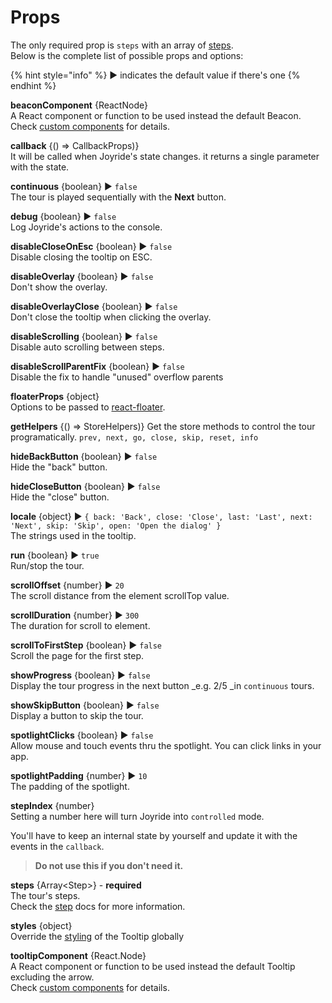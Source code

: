 # Props

The only required prop is `steps` with an array of [steps](step.md).  
Below is the complete list of possible props and options:

{% hint style="info" %}
▶︎ indicates the default value if there's one
{% endhint %}

**beaconComponent** {ReactNode}  
A React component or function to be used instead the default Beacon. Check [custom components](custom-components.md) for details.

**callback** {\(\) =&gt; CallbackProps\)}  
It will be called when Joyride's state changes. it returns a single parameter with the state.

**continuous** {boolean} ▶︎ `false`  
The tour is played sequentially with the **Next** button.

**debug** {boolean} ▶︎ `false`  
Log Joyride's actions to the console.

**disableCloseOnEsc** {boolean} ▶︎ `false`  
Disable closing the tooltip on ESC.

**disableOverlay** {boolean} ▶︎ `false`  
Don't show the overlay.

**disableOverlayClose** {boolean} ▶︎ `false`  
Don't close the tooltip when clicking the overlay.

**disableScrolling** {boolean} ▶︎ `false`  
Disable auto scrolling between steps.

**disableScrollParentFix** {boolean} ▶︎ `false`  
Disable the fix to handle "unused" overflow parents

**floaterProps** {object}  
Options to be passed to [react-floater](https://github.com/gilbarbara/react-floater).

**getHelpers** {\(\) =&gt; StoreHelpers\)} Get the store methods to control the tour programatically. `prev, next, go, close, skip, reset, info`

**hideBackButton** {boolean} ▶︎ `false`  
Hide the "back" button.

**hideCloseButton** {boolean} ▶︎ `false`  
Hide the "close" button.

**locale** {object} ▶︎ `{ back: 'Back', close: 'Close', last: 'Last', next: 'Next', skip: 'Skip', open: 'Open the dialog' }`  
The strings used in the tooltip.

**run** {boolean} ▶︎ `true`  
Run/stop the tour.

**scrollOffset** {number} ▶︎ `20`  
The scroll distance from the element scrollTop value.

**scrollDuration** {number} ▶︎ `300`  
The duration for scroll to element.

**scrollToFirstStep** {boolean} ▶︎ `false`  
Scroll the page for the first step.

**showProgress** {boolean} ▶︎ `false`  
Display the tour progress in the next button \_e.g. 2/5 \_in `continuous` tours.

**showSkipButton** {boolean} ▶︎ `false`  
Display a button to skip the tour.

**spotlightClicks** {boolean} ▶︎ `false`  
Allow mouse and touch events thru the spotlight. You can click links in your app.

**spotlightPadding** {number} ▶︎ `10`  
The padding of the spotlight.

**stepIndex** {number}  
Setting a number here will turn Joyride into `controlled` mode.

You'll have to keep an internal state by yourself and update it with the events in the `callback`.

> **Do not use this if you don't need it.**

**steps** {Array&lt;Step&gt;} - **required**  
The tour's steps.  
Check the [step](step.md) docs for more information.

**styles** {object}  
Override the [styling](styling.md) of the Tooltip globally

**tooltipComponent** {React.Node}  
A React component or function to be used instead the default Tooltip excluding the arrow.  
Check [custom components](custom-components.md) for details.
